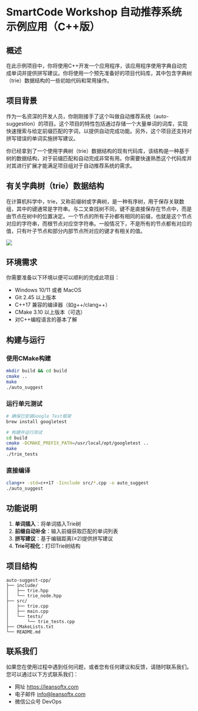 # SmartCode Workshop 自动推荐系统示例应用（C++版）

## 概述

在此示例项目中，你将使用C++开发一个应用程序，该应用程序使用字典自动完成单词并提供拼写建议。你将使用一个预先准备好的项目代码库，其中包含字典树（trie）数据结构的一些初始代码和常用操作。

## 项目背景

作为一名资深的开发人员，你刚刚接手了这个叫做自动推荐系统（auto-suggestion）的项目。这个项目的特性包括通过存储一个大量单词的词库，实现快速搜索与给定前缀匹配的字词，以提供自动完成功能。另外，这个项目还支持对拼写错误的单词实施拼写建议。

你已经拿到了一个使用字典树（trie）数据结构的现有代码库，该结构是一种基于树的数据结构，对于前缀匹配和自动完成非常有用。你需要快速熟悉这个代码库并对其进行扩展才能满足项目组对于自动推荐系统的需求。

## 有关字典树（trie）数据结构

在计算机科学中，trie，又称前缀树或字典树，是一种有序树，用于保存关联数组，其中的键通常是字符串。与二叉查找树不同，键不是直接保存在节点中，而是由节点在树中的位置决定。一个节点的所有子孙都有相同的前缀，也就是这个节点对应的字符串，而根节点对应空字符串。一般情况下，不是所有的节点都有对应的值，只有叶子节点和部分内部节点所对应的键才有相关的值。

![](trie.png)

## 环境需求

你需要准备以下环境以便可以顺利的完成此项目：
- Windows 10/11 或者 MacOS
- Git 2.45 以上版本
- C++17 兼容的编译器（如g++/clang++）
- CMake 3.10 以上版本（可选）
- 对C++编程语言的基本了解

## 构建与运行

### 使用CMake构建
```bash
mkdir build && cd build
cmake ..
make
./auto_suggest
```

### 运行单元测试
```bash
# 确保已安装Google Test框架
brew install googletest

# 构建并运行测试
cd build
cmake -DCMAKE_PREFIX_PATH=/usr/local/opt/googletest ..
make
./trie_tests
```

### 直接编译
```bash
clang++ -std=c++17 -Iinclude src/*.cpp -o auto_suggest
./auto_suggest
```

## 功能说明

1. **单词插入**：将单词插入Trie树
2. **前缀自动补全**：输入前缀获取匹配的单词列表
3. **拼写建议**：基于编辑距离(≤2)提供拼写建议
4. **Trie可视化**：打印Trie树结构

## 项目结构
```
auto-suggest-cpp/
├── include/
│   ├── trie.hpp
│   └── trie_node.hpp
├── src/
│   ├── trie.cpp
│   ├── main.cpp
│   └── tests/
│       └── trie_tests.cpp
├── CMakeLists.txt
└── README.md
```

## 联系我们

如果您在使用过程中遇到任何问题，或者您有任何建议和反馈，请随时联系我们。您可以通过以下方式联系我们：

- 网址 https://leansoftx.com
- 电子邮件 info@leansoftx.com
- 微信公众号 DevOps
